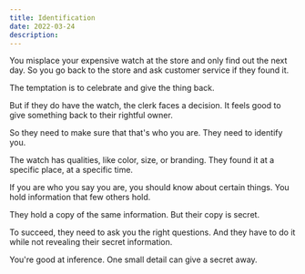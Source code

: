 ```yaml
---
title: Identification
date: 2022-03-24
description: 
---
```


You misplace your expensive watch at the store and only find out the next day. So you go back to the store and ask customer service if they found it.

The temptation is to celebrate and give the thing back.

But if they do have the watch, the clerk faces a decision. It feels good to give something back to their rightful owner. 

So they need to make sure that that's who you are. They need to identify you.

The watch has qualities, like color, size, or branding. They found it at a specific place, at a specific time. 

If you are who you say you are, you should know about certain things. You hold information that few others hold.

They hold a copy of the same information. But their copy is secret.

To succeed, they need to ask you the right questions. And they have to do it while not revealing their secret information.

You're good at inference. One small detail can give a secret away.

<!-- They can ask you to describe the watch, or the circumstances of the loss. -->
<!-- They could have than one lost watch.  -->
<!-- The clerk in this example has to do this without revealing anything. -->
